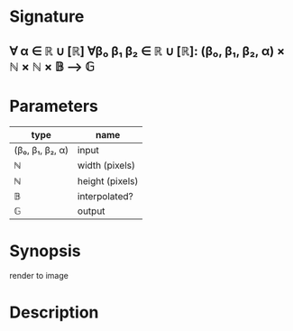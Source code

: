 # Signature
## ∀ α ∈ ℝ ∪ [ℝ]  ∀β₀ β₁ β₂ ∈ ℝ ∪ [ℝ]:  (β₀, β₁, β₂, α) × ℕ × ℕ × 𝔹 ⟶ 𝔾

# Parameters

| type | name |
|------|------|
|(β₀, β₁, β₂, α)|input|
|ℕ|width (pixels)|
|ℕ|height (pixels)|
|𝔹|interpolated?|
|𝔾|output|

# Synopsis
render to image

# Description
